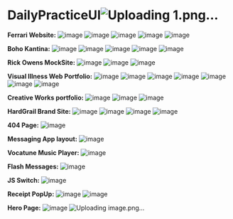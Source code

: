 # DailyPracticeUI![Uploading 1.png…]()


**Ferrari Website:**
![image](https://github.com/user-attachments/assets/86b7e6ea-73be-4910-ac69-3d3c52cd0c24)
![image](https://github.com/user-attachments/assets/3e54ca51-a247-4c03-953d-14664a86eabe)
![image](https://github.com/user-attachments/assets/4ab2db72-86d5-4c02-bdb4-d613c114d43c)
![image](https://github.com/user-attachments/assets/21b30168-3a78-484c-a4a6-f89aa1461115)
![image](https://github.com/user-attachments/assets/39a24120-e324-46bf-8c31-4dd174609ab3)


**Boho Kantina:**
![image](https://github.com/user-attachments/assets/82634f8d-79a6-4876-960e-14e760880009)
![image](https://github.com/user-attachments/assets/21d40736-7c80-4f2a-8e42-c511ca247a4e)
![image](https://github.com/user-attachments/assets/19953aa6-190e-408f-be2d-51983c4a430a)
![image](https://github.com/user-attachments/assets/0ffdf1b0-7a81-4e17-a6ca-dc07a728d1fb)
![image](https://github.com/user-attachments/assets/d79bedc5-1876-4b6c-9cd8-356795b72a2e)

**Rick Owens MockSite:**
![image](https://github.com/user-attachments/assets/8f102988-d93b-4f0f-a646-b6d5360b98dc)
![image](https://github.com/user-attachments/assets/7ccfe947-127b-485e-bfd0-0858ab082bcb)
![image](https://github.com/user-attachments/assets/778dcdfd-b613-4d98-bb6d-b12ebd487f48)

**Visual Illness Web Portfolio:**
![image](https://github.com/user-attachments/assets/36be59e1-7a8b-4da0-968a-7b9955030381)
![image](https://github.com/user-attachments/assets/c0ad450d-2ab9-40b9-9643-80b57c87492c)
![image](https://github.com/user-attachments/assets/8eb7ba6c-5cb0-4b5e-bbfb-d386a4f462dd)
![image](https://github.com/user-attachments/assets/b04d7489-5246-4060-9a8d-ba5d32d8a0e7)
![image](https://github.com/user-attachments/assets/82ef63c4-8d51-46d6-ba67-712e725b4dca)
![image](https://github.com/user-attachments/assets/05acd467-5560-4566-9717-80b309386185)
![image](https://github.com/user-attachments/assets/84d55662-a51d-4818-8fed-265d699b2914)

**Creative Works portfolio:**
![image](https://github.com/user-attachments/assets/8e9ee829-2141-4cc3-88ec-b8a27b738c02)
![image](https://github.com/user-attachments/assets/37ff8fc1-767f-48f2-9bce-e38bfe7229ec)
![image](https://github.com/user-attachments/assets/761c31ce-8f57-420f-ae24-e5d519ab7d0b)

**HardGrail Brand Site:**
![image](https://github.com/user-attachments/assets/db29f661-a55f-4da1-976d-481e4cffa157)
![image](https://github.com/user-attachments/assets/a4c1fef3-5fea-49ce-ba34-473c48618cc4)
![image](https://github.com/user-attachments/assets/a974ce52-77db-4e36-873b-4356dae06717)
![image](https://github.com/user-attachments/assets/5660f6a6-0373-46a5-b404-e9aa983f8e6b)

**404 Page:**
![image](https://github.com/user-attachments/assets/6d3f3a6c-6100-4c50-9c1f-971b2b383a27)



**Messaging App layout:**
![image](https://github.com/user-attachments/assets/db2b7366-5299-4d77-a991-d754a58a30bd)


**Vocatune Music Player:**
![image](https://github.com/user-attachments/assets/5735e1e9-36a9-4587-9eed-695c6c007218)

**Flash Messages:**
![image](https://github.com/user-attachments/assets/9b606c86-8378-436c-a65b-379824fa3fe6)

**JS Switch:**
![image](https://github.com/user-attachments/assets/8dd45c22-2dc3-44d0-90f4-2636cc77151c)

**Receipt PopUp:**
![image](https://github.com/user-attachments/assets/205128ee-1c8c-4aca-9367-48601aa7e77a)
![image](https://github.com/user-attachments/assets/648a04d1-c040-442c-b69b-055310403afa)

**Hero Page:**
![image](https://github.com/user-attachments/assets/9af1a5e1-6745-418f-b6c8-dd5f9c45ee3c)
![Uploading image.png…]()









